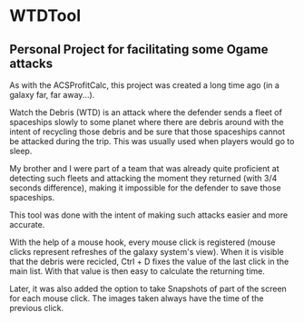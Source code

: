 # WTDTool
## Personal Project for facilitating some Ogame attacks

As with the ACSProfitCalc, this project was created a long time ago (in a galaxy far, far away...).

Watch the Debris (WTD) is an attack where the defender sends a fleet of spaceships slowly to some planet where there are debris around with the intent of recycling those debris and be sure that those spaceships cannot be attacked during the trip.
This was usually used when players would go to sleep.

My brother and I were part of a team that was already quite proficient at detecting such fleets and attacking the moment they returned (with 3/4 seconds difference), making it impossible for the defender to save those spaceships.

This tool was done with the intent of making such attacks easier and more accurate.

With the help of a mouse hook, every mouse click is registered (mouse clicks represent refreshes of the galaxy system's view).
When it is visible that the debris were recicled, Ctrl + D fixes the value of the last click in the main list.
With that value is then easy to calculate the returning time.

Later, it was also added the option to take Snapshots of part of the screen for each mouse click.
The images taken always have the time of the previous click.
